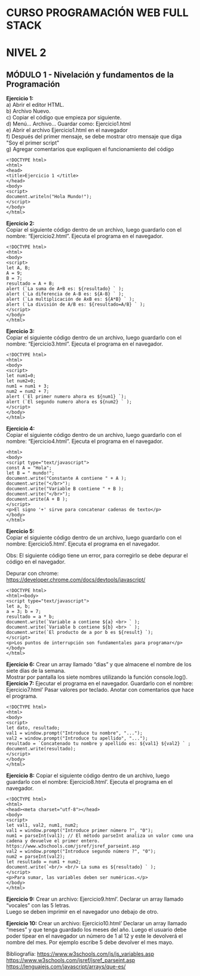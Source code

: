 # CURSO PROGRAMACIÓN WEB FULL STACK
# NIVEL 2
## MÓDULO 1 - Nivelación y fundamentos de la Programación
**Ejercicio 1:**\
a) Abrir el editor HTML.\
b) Archivo Nuevo.\
c) Copiar el código que empieza por <!DOCTYPE html> siguiente.\
d) Menú... Archivo... Guardar como: Ejercicio1.html\
e) Abrir el archivo Ejercicio1.html en el navegador\
f) Después del primer mensaje, se debe mostrar otro mensaje que diga "Soy el primer
script"\
g) Agregar comentarios que expliquen el funcionamiento del código
```
<!DOCTYPE html>
<html>
<head>
<title>Ejercicio 1 </title>
</head>
<body>
<script>
document.writeln("Hola Mundo!");
</script>
</body>
</html>
```
**Ejercicio 2:**\
Copiar el siguiente código dentro de un archivo, luego guardarlo con el nombre:
“Ejercicio2.html”. Ejecuta el programa en el navegador.
```
<!DOCTYPE html>
<html>
<body>
<script>
let A, B;
A = 9;
B = 7;
resultado = A + B;
alert (`La suma de A+B es: ${resultado} ` );
alert (`La diferencia de A-B es: ${A-B} ` );
alert (`La multiplicación de AxB es: ${A*B} ` );
alert (`La división de A/B es: ${resultado=A/B} ` );
</script>
</body>
</html>
```
**Ejercicio 3:**\
Copiar el siguiente código dentro de un archivo, luego guardarlo con el nombre:
“Ejercicio3.html”. Ejecuta el programa en el navegador.
```
<!DOCTYPE html>
<html>
<body>
<script>
let num1=0;
let num2=0;
num1 = num1 + 3;
num2 = num2 + 7;
alert (`El primer numero ahora es ${num1} `);
alert (`El segundo numero ahora es ${num2} ` );
</script>
</body>
</html>
```
**Ejercicio 4:**\
Copiar el siguiente código dentro de un archivo, luego guardarlo con el nombre:
“Ejercicio4.html”. Ejecuta el programa en el navegador.
```
<html>
<body>
<script type="text/javascript">
const A = "Hola";
let B = " mundo!";
document.write("Constante A contiene " + A );
document.write("</br>");
document.write("Variable B contiene " + B );
document.write("</br>");
document.write(A + B );
</script>
<p>El signo '+' sirve para concatenar cadenas de texto</p>
</body>
</html>
```
**Ejercicio 5:**\
Copiar el siguiente código dentro de un archivo, luego guardarlo con el nombre:
Ejercicio5.html’. Ejecuta el programa en el navegador.

Obs: El siguiente código tiene un error, para corregirlo se debe depurar el código en el
navegador.

Depurar con chrome: https://developer.chrome.com/docs/devtools/javascript/
```
<!DOCTYPE html>
<html><body>
<script type="text/javascript">
let a, b;
a = 3; b = 7;
resultado = a * b;
document.write(`Variable a contiene ${a} <br> ` );
document.write(`Variable b contiene ${b} <br> ` );
document.write(`El producto de a por b es ${result} `);
</script>
<p>Los puntos de interrupción son fundamentales para programar</p>
</body>
</html>
```
**Ejercicio 6:**
Crear un array llamado “dias” y que almacene el nombre de los siete días de la semana.\
Mostrar por pantalla los siete nombres utilizando la función console.log().\
**Ejercicio 7:**
Ejecutar el programa en el navegador. Guardarlo con el nombre: Ejercicio7.html’ Pasar
valores por teclado. Anotar con comentarios que hace el programa.
```
<!DOCTYPE html>
<html>
<body>
<script>
let dato, resultado;
val1 = window.prompt("Introduce tu nombre", "...");
val2 = window.prompt("Introduce tu apellido", "...");
resultado = `Concatenado tu nombre y apellido es: ${val1} ${val2} ` ;
document.write(resultado);
</script>
</body>
</html>
```
**Ejercicio 8:**
Copiar el siguiente código dentro de un archivo, luego guardarlo con el nombre:
Ejercicio8.html’. Ejecuta el programa en el navegador.
```
<!DOCTYPE html>
<html>
<head><meta charset="utf-8"></head>
<body>
<script>
let val1, val2, num1, num2;
val1 = window.prompt("Introduce primer número ?", "0");
num1 = parseInt(val1); // El método parseInt analiza un valor como una
cadena y devuelve el primer entero.
https://www.w3schools.com/jsref/jsref_parseint.asp
val2 = window.prompt("Introduce segundo número ?", "0");
num2 = parseInt(val2);
let resultado = num1 + num2;
document.write(`<br/> <br/> La suma es ${resultado} ` );
</script>
<p>Para sumar, las variables deben ser numéricas.</p>
</body>
</html>
```
**Ejercicio 9:**
Crear un archivo: Ejercicio9.html’. Declarar un array llamado “vocales” con las 5 letras.\
Luego se deben imprimir en el navegador uno debajo de otro.

**Ejercicio 10:**
Crear un archivo: Ejercicio10.html’ Declarar un array llamado “meses” y que tenga
guardado los meses del año. Luego el usuario debe poder tipear en el navegador un
número de 1 al 12 y este le devolverá el nombre del mes. Por ejemplo escribe 5 debe
devolver el mes mayo.

Bibliografía:
https://www.w3schools.com/js/js_variables.asp
https://www.w3schools.com/jsref/jsref_parseint.asp
https://lenguajejs.com/javascript/arrays/que-es/
